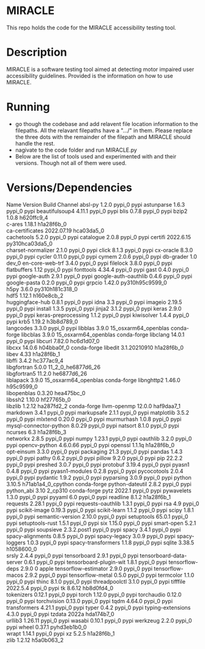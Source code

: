 # MIRACLE
This repo holds the code for the MIRACLE accessibility testing tool.

# Description
MIRACLE is a software testing tool aimed at detecting motor impaired user accessibility guidelines. Provided is the information on how to use MIRACLE.

# Running

- go though the codebase and add relavent file location information to the filepaths. All the relavant filepaths have a ".../" in them. Please replace the three dots with the remainder of the filepath and MIRACLE should handle the rest.
- nagivate to the code folder and run MIRACLE.py
- Below are the list of tools used and experimented with and their versions. Though not all of them were used. 

# Versions/Dependencies 
Name                    Version                   Build  Channel
absl-py                   1.2.0                    pypi_0    pypi
astunparse                1.6.3                    pypi_0    pypi
beautifulsoup4            4.11.1                   pypi_0    pypi
blis                      0.7.8                    pypi_0    pypi
bzip2                     1.0.8                h620ffc9_4  
c-ares                    1.18.1               h1a28f6b_0  
ca-certificates           2022.07.19           hca03da5_0  
cachetools                5.2.0                    pypi_0    pypi
catalogue                 2.0.8                    pypi_0    pypi
certifi                   2022.6.15       py310hca03da5_0  
charset-normalizer        2.1.0                    pypi_0    pypi
click                     8.1.3                    pypi_0    pypi
cx-oracle                 8.3.0                    pypi_0    pypi
cycler                    0.11.0                   pypi_0    pypi
cymem                     2.0.6                    pypi_0    pypi
db-grader                 1.0                       dev_0    <develop>
en-core-web-trf           3.4.0                    pypi_0    pypi
filelock                  3.8.0                    pypi_0    pypi
flatbuffers               1.12                     pypi_0    pypi
fonttools                 4.34.4                   pypi_0    pypi
gast                      0.4.0                    pypi_0    pypi
google-auth               2.9.1                    pypi_0    pypi
google-auth-oauthlib      0.4.6                    pypi_0    pypi
google-pasta              0.2.0                    pypi_0    pypi
grpcio                    1.42.0          py310h95c9599_0  
h5py                      3.6.0           py310h181c318_0  
hdf5                      1.12.1               h160e8cb_2  
huggingface-hub           0.8.1                    pypi_0    pypi
idna                      3.3                      pypi_0    pypi
imageio                   2.19.5                   pypi_0    pypi
install                   1.3.5                    pypi_0    pypi
jinja2                    3.1.2                    pypi_0    pypi
keras                     2.9.0                    pypi_0    pypi
keras-preprocessing       1.1.2                    pypi_0    pypi
kiwisolver                1.4.4                    pypi_0    pypi
krb5                      1.19.2               h3b8d789_0  
langcodes                 3.3.0                    pypi_0    pypi
libblas                   3.9.0           15_osxarm64_openblas    conda-forge
libcblas                  3.9.0           15_osxarm64_openblas    conda-forge
libclang                  14.0.1                   pypi_0    pypi
libcurl                   7.82.0               hc6d1d07_0  
libcxx                    14.0.6               h04bba0f_0    conda-forge
libedit                   3.1.20210910         h1a28f6b_0  
libev                     4.33                 h1a28f6b_1  
libffi                    3.4.2                hc377ac9_4  
libgfortran               5.0.0           11_2_0_he6877d6_26  
libgfortran5              11.2.0              he6877d6_26  
liblapack                 3.9.0           15_osxarm64_openblas    conda-forge
libnghttp2                1.46.0               h95c9599_0  
libopenblas               0.3.20               hea475bc_0  
libssh2                   1.10.0               hf27765b_0  
libzlib                   1.2.12               ha287fd2_2    conda-forge
llvm-openmp               12.0.0               haf9daa7_1  
markdown                  3.4.1                    pypi_0    pypi
markupsafe                2.1.1                    pypi_0    pypi
matplotlib                3.5.2                    pypi_0    pypi
mlxtend                   0.20.0                   pypi_0    pypi
murmurhash                1.0.8                    pypi_0    pypi
mysql-connector-python    8.0.29                   pypi_0    pypi
natsort                   8.1.0                    pypi_0    pypi
ncurses                   6.3                  h1a28f6b_3  
networkx                  2.8.5                    pypi_0    pypi
numpy                     1.23.1                   pypi_0    pypi
oauthlib                  3.2.0                    pypi_0    pypi
opencv-python             4.6.0.66                 pypi_0    pypi
openssl                   1.1.1q               h1a28f6b_0  
opt-einsum                3.3.0                    pypi_0    pypi
packaging                 21.3                     pypi_0    pypi
pandas                    1.4.3                    pypi_0    pypi
pathy                     0.6.2                    pypi_0    pypi
pillow                    9.2.0                    pypi_0    pypi
pip                       22.2.2                   pypi_0    pypi
preshed                   3.0.7                    pypi_0    pypi
protobuf                  3.19.4                   pypi_0    pypi
pyasn1                    0.4.8                    pypi_0    pypi
pyasn1-modules            0.2.8                    pypi_0    pypi
pycocotools               2.0.4                    pypi_0    pypi
pydantic                  1.9.2                    pypi_0    pypi
pyparsing                 3.0.9                    pypi_0    pypi
python                    3.10.5          h71ab1a4_0_cpython    conda-forge
python-dateutil           2.8.2                    pypi_0    pypi
python_abi                3.10                    2_cp310    conda-forge
pytz                      2022.1                   pypi_0    pypi
pywavelets                1.3.0                    pypi_0    pypi
pyyaml                    6.0                      pypi_0    pypi
readline                  8.1.2                h1a28f6b_1  
requests                  2.28.1                   pypi_0    pypi
requests-oauthlib         1.3.1                    pypi_0    pypi
rsa                       4.9                      pypi_0    pypi
scikit-image              0.19.3                   pypi_0    pypi
scikit-learn              1.1.2                    pypi_0    pypi
scipy                     1.8.1                    pypi_0    pypi
semantic-version          2.10.0                   pypi_0    pypi
setuptools                65.0.1                   pypi_0    pypi
setuptools-rust           1.5.1                    pypi_0    pypi
six                       1.15.0                   pypi_0    pypi
smart-open                5.2.1                    pypi_0    pypi
soupsieve                 2.3.2.post1              pypi_0    pypi
spacy                     3.4.1                    pypi_0    pypi
spacy-alignments          0.8.5                    pypi_0    pypi
spacy-legacy              3.0.9                    pypi_0    pypi
spacy-loggers             1.0.3                    pypi_0    pypi
spacy-transformers        1.1.8                    pypi_0    pypi
sqlite                    3.38.5               h1058600_0  
srsly                     2.4.4                    pypi_0    pypi
tensorboard               2.9.1                    pypi_0    pypi
tensorboard-data-server   0.6.1                    pypi_0    pypi
tensorboard-plugin-wit    1.8.1                    pypi_0    pypi
tensorflow-deps           2.9.0                         0    apple
tensorflow-estimator      2.9.0                    pypi_0    pypi
tensorflow-macos          2.9.2                    pypi_0    pypi
tensorflow-metal          0.5.0                    pypi_0    pypi
termcolor                 1.1.0                    pypi_0    pypi
thinc                     8.1.0                    pypi_0    pypi
threadpoolctl             3.1.0                    pypi_0    pypi
tifffile                  2022.5.4                 pypi_0    pypi
tk                        8.6.12               hb8d0fd4_0  
tokenizers                0.12.1                   pypi_0    pypi
torch                     1.12.0                   pypi_0    pypi
torchaudio                0.12.0                   pypi_0    pypi
torchvision               0.13.0                   pypi_0    pypi
tqdm                      4.64.0                   pypi_0    pypi
transformers              4.21.1                   pypi_0    pypi
typer                     0.4.2                    pypi_0    pypi
typing-extensions         4.3.0                    pypi_0    pypi
tzdata                    2022a                hda174b7_0  
urllib3                   1.26.11                  pypi_0    pypi
wasabi                    0.10.1                   pypi_0    pypi
werkzeug                  2.2.0                    pypi_0    pypi
wheel                     0.37.1             pyhd3eb1b0_0  
wrapt                     1.14.1                   pypi_0    pypi
xz                        5.2.5                h1a28f6b_1  
zlib                      1.2.12               h5a0b063_2  


